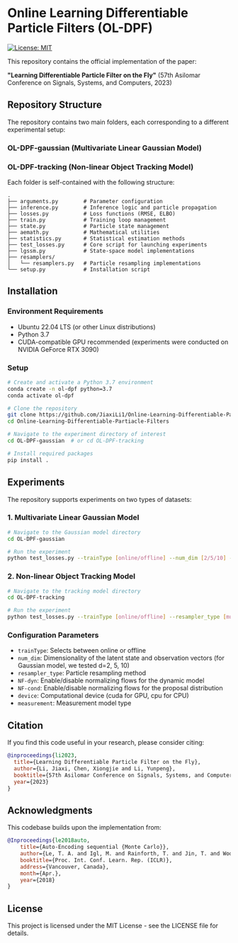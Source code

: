 # Online Learning Differentiable Particle Filters (OL-DPF)

[![License: MIT](https://img.shields.io/badge/License-MIT-yellow.svg)](https://opensource.org/licenses/MIT)

This repository contains the official implementation of the paper:

**"Learning Differentiable Particle Filter on the Fly"** (57th Asilomar Conference on Signals, Systems, and Computers, 2023)

## Repository Structure

The repository contains two main folders, each corresponding to a different experimental setup:

### OL-DPF-gaussian (Multivariate Linear Gaussian Model)
### OL-DPF-tracking (Non-linear Object Tracking Model)

Each folder is self-contained with the following structure:

```
.
├── arguments.py        # Parameter configuration
├── inference.py        # Inference logic and particle propagation
├── losses.py           # Loss functions (RMSE, ELBO)
├── train.py            # Training loop management
├── state.py            # Particle state management
├── aemath.py           # Mathematical utilities
├── statistics.py       # Statistical estimation methods
├── test_losses.py      # Core script for launching experiments
├── lgssm.py            # State-space model implementations
├── resamplers/
│   └── resamplers.py   # Particle resampling implementations
└── setup.py            # Installation script
```

## Installation

### Environment Requirements
- Ubuntu 22.04 LTS (or other Linux distributions)
- Python 3.7
- CUDA-compatible GPU recommended (experiments were conducted on NVIDIA GeForce RTX 3090)

### Setup
```bash
# Create and activate a Python 3.7 environment
conda create -n ol-dpf python=3.7
conda activate ol-dpf

# Clone the repository
git clone https://github.com/JiaxiLi1/Online-Learning-Differentiable-Partiacle-Filters.git
cd Online-Learning-Differentiable-Partiacle-Filters

# Navigate to the experiment directory of interest
cd OL-DPF-gaussian  # or cd OL-DPF-tracking

# Install required packages
pip install .
```

## Experiments

The repository supports experiments on two types of datasets:

### 1. Multivariate Linear Gaussian Model

```bash
# Navigate to the Gaussian model directory
cd OL-DPF-gaussian

# Run the experiment
python test_losses.py --trainType [online/offline] --num_dim [2/5/10] --resampler_type [multinomial/stratified/systematic] --NF-dyn [True/False] --NF-cond [True/False] --device [cuda/cpu]
```

### 2. Non-linear Object Tracking Model

```bash
# Navigate to the tracking model directory
cd OL-DPF-tracking

# Run the experiment
python test_losses.py --trainType [online/offline] --resampler_type [multinomial/stratified/systematic] --NF-dyn [True/False] --NF-cond [True/False] --device [cuda/cpu] --measurement [type]
```

### Configuration Parameters

- `trainType`: Selects between online or offline
- `num_dim`: Dimensionality of the latent state and observation vectors (for Gaussian model, we tested d=2, 5, 10)
- `resampler_type`: Particle resampling method
- `NF-dyn`: Enable/disable normalizing flows for the dynamic model
- `NF-cond`: Enable/disable normalizing flows for the proposal distribution
- `device`: Computational device (cuda for GPU, cpu for CPU)
- `measurement`: Measurement model type

## Citation

If you find this code useful in your research, please consider citing:

```bibtex
@inproceedings{li2023,
  title={Learning Differentiable Particle Filter on the Fly},
  author={Li, Jiaxi, Chen, Xiongjie and Li, Yunpeng},
  booktitle={57th Asilomar Conference on Signals, Systems, and Computers},
  year={2023}
}
```

## Acknowledgments

This codebase builds upon the implementation from:
```bibtex
@Inproceedings{le2018auto,
	title={Auto-Encoding sequential {Monte Carlo}},
	author={Le, T. A. and Igl, M. and Rainforth, T. and Jin, T. and Wood, F.},
	booktitle={Proc. Int. Conf. Learn. Rep. (ICLR)},
	address={Vancouver, Canada},
	month={Apr.},
	year={2018}
}
```

## License

This project is licensed under the MIT License - see the LICENSE file for details.
